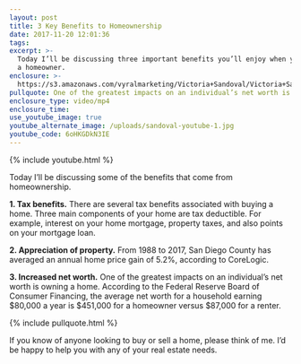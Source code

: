 ```yaml
---
layout: post
title: 3 Key Benefits to Homeownership
date: 2017-11-20 12:01:36
tags:
excerpt: >-
  Today I’ll be discussing three important benefits you’ll enjoy when you become
  a homeowner.
enclosure: >-
  https://s3.amazonaws.com/vyralmarketing/Victoria+Sandoval/Victoria+Sandoval+-+San+Diego+Realtor-+3+Key+Benefits+to+Homeownership.mp4
pullquote: One of the greatest impacts on an individual’s net worth is owning a home.
enclosure_type: video/mp4
enclosure_time:
use_youtube_image: true
youtube_alternate_image: /uploads/sandoval-youtube-1.jpg
youtube_code: 6oHKGDkN3IE
---
```



{% include youtube.html %}

Today I’ll be discussing some of the benefits that come from homeownership.

**1. Tax benefits.** There are several tax benefits associated with buying a home. Three main components of your home are tax deductible. For example, interest on your home mortgage, property taxes, and also points on your mortgage loan.

**2. Appreciation of property.** From 1988 to 2017, San Diego County has averaged an annual home price gain of 5.2%, according to CoreLogic.

**3. Increased net worth.** One of the greatest impacts on an individual’s net worth is owning a home. According to the Federal Reserve Board of Consumer Financing, the average net worth for a household earning $80,000 a year is $451,000 for a homeowner versus $87,000 for a renter.

{% include pullquote.html %}

If you know of anyone looking to buy or sell a home, please think of me. I’d be happy to help you with any of your real estate needs.